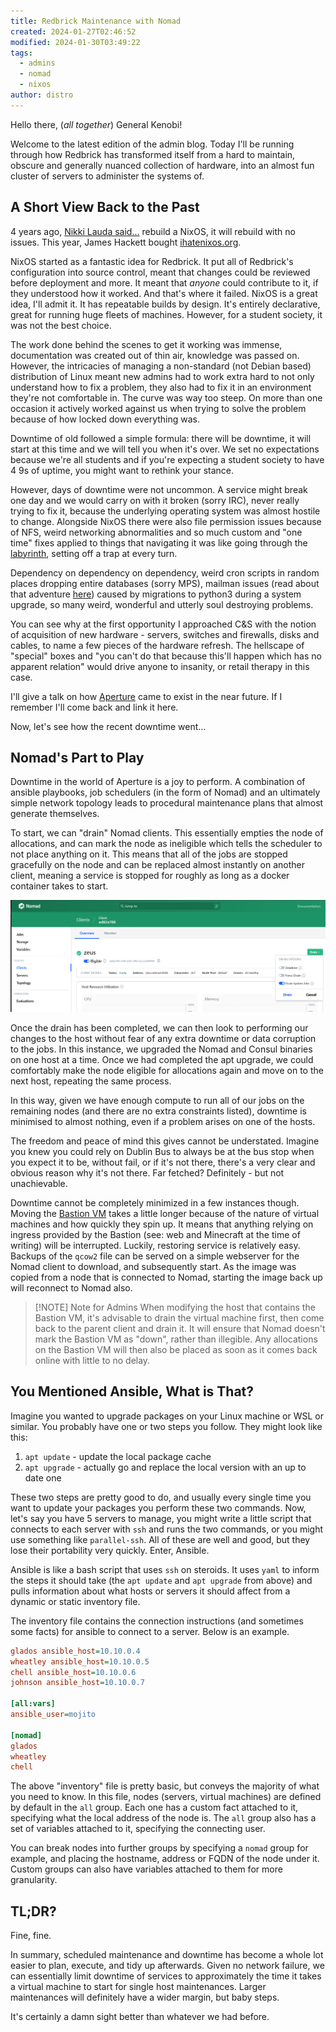 ```yaml
---
title: Redbrick Maintenance with Nomad
created: 2024-01-27T02:46:52
modified: 2024-01-30T03:49:22
tags:
  - admins
  - nomad
  - nixos
author: distro
---
```


Hello there, (_all together_) General Kenobi!

Welcome to the latest edition of the admin blog. Today I'll be running through how Redbrick has transformed itself from a hard to maintain, obscure and generally nuanced collection of hardware, into an almost fun cluster of servers to administer the systems of.

## A Short View Back to the Past

4 years ago, [Nikki Lauda said...](<https://www.youtube.com/watch?v=FlFt_W4664M>) rebuild a NixOS, it will rebuild with no issues. This year, James Hackett bought [ihatenixos.org](https://ihatenixos.org).

NixOS started as a fantastic idea for Redbrick. It put all of Redbrick's configuration into source control, meant that changes could be reviewed before deployment and more. It meant that _anyone_ could contribute to it, if they understood how it worked. And that's where it failed. NixOS is a great idea, I'll admit it. It has repeatable builds by design. It's entirely declarative, great for running huge fleets of machines. However, for a student society, it was not the best choice. 

The work done behind the scenes to get it working was immense, documentation was created out of thin air, knowledge was passed on. However, the intricacies of managing a non-standard (not Debian based) distribution of Linux meant new admins had to work extra hard to not only understand how to fix a problem, they also had to fix it in an environment they're not comfortable in. The curve was way too steep. On more than one occasion it actively worked against us when trying to solve the problem because of how locked down everything was.

Downtime of old followed a simple formula: there will be downtime, it will start at this time and we will tell you when it's over. We set no expectations because we're all students and if you're expecting a student society to have 4 9s of uptime, you might want to rethink your stance.

However, days of downtime were not uncommon. A service might break one day and we would carry on with it broken (sorry IRC), never really trying to fix it, because the underlying operating system was almost hostile to change. Alongside NixOS there were also file permission issues because of NFS, weird networking abnormalities and so much custom and "one time" fixes applied to things that navigating it was like going through the [labyrinth](https://en.wikipedia.org/wiki/Labyrinth), setting off a trap at every turn.

Dependency on dependency on dependency, weird cron scripts in random places dropping entire databases (sorry MPS), mailman issues (read about that adventure [here](https://blog.dbyte.xyz/fixing-mailman)) caused by migrations to python3 during a system upgrade, so many weird, wonderful and utterly soul destroying problems.

You can see why at the first opportunity I approached C&S with the notion of acquisition of new hardware - servers, switches and firewalls, disks and cables, to name a few pieces of the hardware refresh. The hellscape of "special" boxes and "you can't do that because this'll happen which has no apparent relation" would drive anyone to insanity, or retail therapy in this case.

I'll give a talk on how [Aperture](https://docs.redbrick.dcu.ie/aperture) came to exist in the near future. If I remember I'll come back and link it here.

Now, let's see how the recent downtime went…

## Nomad's Part to Play

Downtime in the world of Aperture is a joy to perform. A combination of ansible playbooks, job schedulers (in the form of Nomad) and an ultimately simple network topology leads to procedural maintenance plans that almost generate themselves.

To start, we can "drain" Nomad clients. This essentially empties the node of allocations, and can mark the node as ineligible which tells the scheduler to not place anything on it. This means that all of the jobs are stopped gracefully on the node and can be replaced almost instantly on another client, meaning a service is stopped for roughly as long as a docker container takes to start.

![Drain Nomad Client](../.res/nomad_drain_client.png)

Once the drain has been completed, we can then look to performing our changes to the host without fear of any extra downtime or data corruption to the jobs. In this instance, we upgraded the Nomad and Consul binaries on one host at a time. Once we had completed the apt upgrade, we could comfortably make the node eligible for allocations again and move on to the next host, repeating the same process.

In this way, given we have enough compute to run all of our jobs on the remaining nodes (and there are no extra constraints listed), downtime is minimised to almost nothing, even if a problem arises on one of the hosts.

The freedom and peace of mind this gives cannot be understated. Imagine you knew you could rely on Dublin Bus to always be at the bus stop when you expect it to be, without fail, or if it's not there, there's a very clear and obvious reason why it's not there. Far fetched? Definitely - but not unachievable.

Downtime cannot be completely minimized in a few instances though. Moving the [Bastion VM](https://docs.redbrick.dcu.ie/aperture/bastion-vm/) takes a little longer because of the nature of virtual machines and how quickly they spin up. It means that anything relying on ingress provided by the Bastion (see: web and Minecraft at the time of writing) will be interrupted. Luckily, restoring service is relatively easy. Backups of the `qcow2` file can be served on a simple webserver for the Nomad client to download, and subsequently start. As the image was copied from a node that is connected to Nomad, starting the image back up will reconnect to Nomad also.

> [!NOTE] Note for Admins
> When modifying the host that contains the Bastion VM, it's advisable to drain the virtual machine first, then come back to the parent client and drain it. It will ensure that Nomad doesn't mark the Bastion VM as "down", rather than illegible. Any allocations on the Bastion VM will then also be placed as soon as it comes back online with little to no delay.

## You Mentioned Ansible, What is That?

Imagine you wanted to upgrade packages on your Linux machine or WSL or similar. You probably have one or two steps you follow. They might look like this:

1. `apt update` - update the local package cache
2. `apt upgrade` - actually go and replace the local version with an up to date one

These two steps are pretty good to do, and usually every single time you want to update your packages you perform these two commands. Now, let's say you have 5 servers to manage, you might write a little script that connects to each server with `ssh` and runs the two commands, or you might use something like `parallel-ssh`. All of these are well and good, but they lose their portability very quickly. Enter, Ansible.

Ansible is like a bash script that uses `ssh` on steroids. It uses `yaml` to inform the steps it should take (the `apt update` and `apt upgrade` from above) and pulls information about what hosts or servers it should affect from a dynamic or static inventory file.

The inventory file contains the connection instructions (and sometimes some facts) for ansible to connect to a server. Below is an example.

```ini
glados ansible_host=10.10.0.4
wheatley ansible_host=10.10.0.5
chell ansible_host=10.10.0.6
johnson ansible_host=10.10.0.7

[all:vars]
ansible_user=mojito

[nomad]
glados
wheatley
chell
```

The above "inventory" file is pretty basic, but conveys the majority of what you need to know. In this file, nodes (servers, virtual machines) are defined by default in the `all` group. Each one has a custom fact attached to it, specifying what the local address of the node is. The `all` group also has a set of variables attached to it, specifying the connecting user.

You can break nodes into further groups by specifying a `nomad` group for example, and placing the hostname, address or FQDN of the node under it. Custom groups can also have variables attached to them for more granularity.

## TL;DR?

Fine, fine.

In summary, scheduled maintenance and downtime has become a whole lot easier to plan, execute, and tidy up afterwards. Given no network failure, we can essentially limit downtime of services to approximately the time it takes a virtual machine to start for single host maintenances. Larger maintenances will definitely have a wider margin, but baby steps.

It's certainly a damn sight better than whatever we had before.
